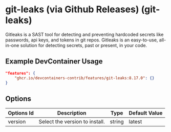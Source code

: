 
# git-leaks (via Github Releases) (git-leaks)

Gitleaks is a SAST tool for detecting and preventing hardcoded secrets like passwords, api keys, and tokens in git repos. 
Gitleaks is an easy-to-use, all-in-one solution for detecting secrets, past or present, in your code.

## Example DevContainer Usage

```json
"features": {
    "ghcr.io/devcontainers-contrib/features/git-leaks:8.17.0": {}
}
```

## Options

| Options Id | Description | Type | Default Value |
|-----|-----|-----|-----|
| version | Select the version to install. | string | latest |



